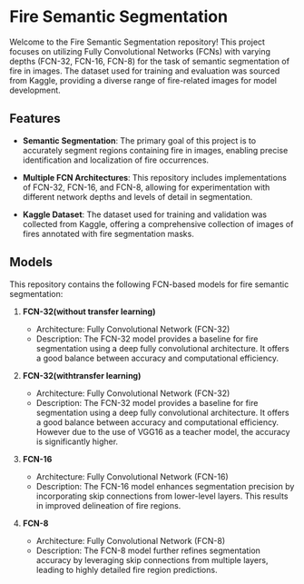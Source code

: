 # Fire Semantic Segmentation

Welcome to the Fire Semantic Segmentation repository! This project focuses on utilizing Fully Convolutional Networks (FCNs) with varying depths (FCN-32, FCN-16, FCN-8) for the task of semantic segmentation of fire in images. The dataset used for training and evaluation was sourced from Kaggle, providing a diverse range of fire-related images for model development.

## Features

- **Semantic Segmentation**: The primary goal of this project is to accurately segment regions containing fire in images, enabling precise identification and localization of fire occurrences.

- **Multiple FCN Architectures**: This repository includes implementations of FCN-32, FCN-16, and FCN-8, allowing for experimentation with different network depths and levels of detail in segmentation.

- **Kaggle Dataset**: The dataset used for training and validation was collected from Kaggle, offering a comprehensive collection of images of fires annotated with fire segmentation masks.

## Models

This repository contains the following FCN-based models for fire semantic segmentation:

1. **FCN-32(without transfer learning)**
   - Architecture: Fully Convolutional Network (FCN-32)
   - Description: The FCN-32 model provides a baseline for fire segmentation using a deep fully convolutional architecture. It offers a good balance between accuracy and computational efficiency.
2. **FCN-32(withtransfer learning)**
   - Architecture: Fully Convolutional Network (FCN-32)
   - Description: The FCN-32 model provides a baseline for fire segmentation using a deep fully convolutional architecture. It offers a good balance between accuracy and computational efficiency. However due to the use of VGG16 as a teacher model, the accuracy is significantly higher.

3. **FCN-16**
   - Architecture: Fully Convolutional Network (FCN-16)
   - Description: The FCN-16 model enhances segmentation precision by incorporating skip connections from lower-level layers. This results in improved delineation of fire regions.

4. **FCN-8**
   - Architecture: Fully Convolutional Network (FCN-8)
   - Description: The FCN-8 model further refines segmentation accuracy by leveraging skip connections from multiple layers, leading to highly detailed fire region predictions.
